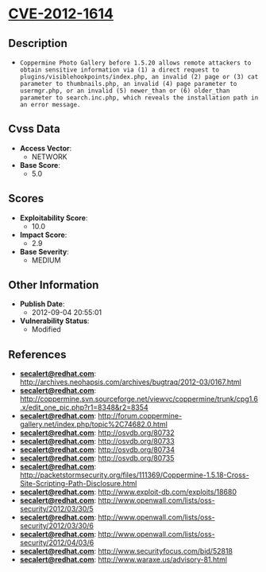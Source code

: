 
# [CVE-2012-1614](http://archives.neohapsis.com/archives/bugtraq/2012-03/0167.html)

## Description

- `Coppermine Photo Gallery before 1.5.20 allows remote attackers to obtain sensitive information via (1) a direct request to plugins/visiblehookpoints/index.php, an invalid (2) page or (3) cat parameter to thumbnails.php, an invalid (4) page parameter to usermgr.php, or an invalid (5) newer_than or (6) older_than parameter to search.inc.php, which reveals the installation path in an error message.`

## Cvss Data

- **Access Vector**:
  - NETWORK
- **Base Score**:
  - 5.0

## Scores

- **Exploitability Score**:
  - 10.0
- **Impact Score**:
  - 2.9
- **Base Severity**:
  - MEDIUM

## Other Information

- **Publish Date**:
  - 2012-09-04 20:55:01
- **Vulnerability Status**:
  - Modified

## References

- **secalert@redhat.com**: http://archives.neohapsis.com/archives/bugtraq/2012-03/0167.html
- **secalert@redhat.com**: http://coppermine.svn.sourceforge.net/viewvc/coppermine/trunk/cpg1.6.x/edit_one_pic.php?r1=8348&r2=8354
- **secalert@redhat.com**: http://forum.coppermine-gallery.net/index.php/topic%2C74682.0.html
- **secalert@redhat.com**: http://osvdb.org/80732
- **secalert@redhat.com**: http://osvdb.org/80733
- **secalert@redhat.com**: http://osvdb.org/80734
- **secalert@redhat.com**: http://osvdb.org/80735
- **secalert@redhat.com**: http://packetstormsecurity.org/files/111369/Coppermine-1.5.18-Cross-Site-Scripting-Path-Disclosure.html
- **secalert@redhat.com**: http://www.exploit-db.com/exploits/18680
- **secalert@redhat.com**: http://www.openwall.com/lists/oss-security/2012/03/30/5
- **secalert@redhat.com**: http://www.openwall.com/lists/oss-security/2012/03/30/6
- **secalert@redhat.com**: http://www.openwall.com/lists/oss-security/2012/04/03/6
- **secalert@redhat.com**: http://www.securityfocus.com/bid/52818
- **secalert@redhat.com**: http://www.waraxe.us/advisory-81.html
